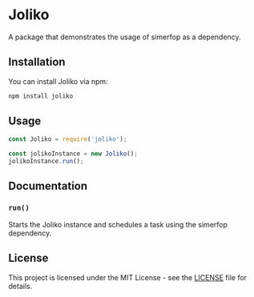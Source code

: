 # Joliko

A package that demonstrates the usage of simerfop as a dependency.

## Installation

You can install Joliko via npm:

```bash
npm install joliko
```

## Usage

```javascript
const Joliko = require('joliko');

const jolikoInstance = new Joliko();
jolikoInstance.run();
```

## Documentation

### `run()`

Starts the Joliko instance and schedules a task using the simerfop dependency.

## License

This project is licensed under the MIT License - see the [LICENSE](LICENSE) file for details.
